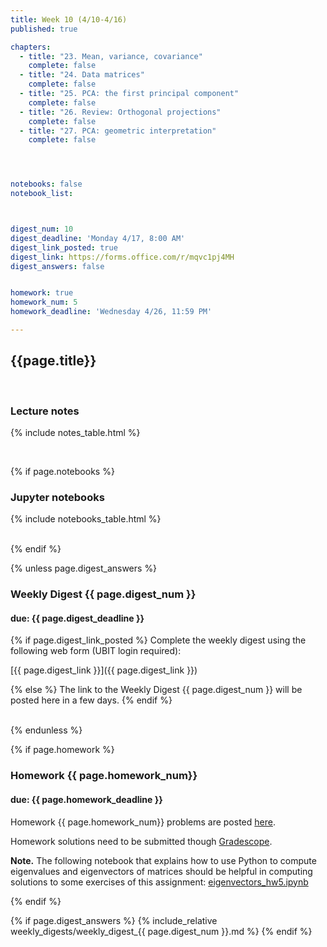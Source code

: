 ```yaml
---
title: Week 10 (4/10-4/16)
published: true

chapters:
  - title: "23. Mean, variance, covariance"
    complete: false
  - title: "24. Data matrices"
    complete: false
  - title: "25. PCA: the first principal component"
    complete: false
  - title: "26. Review: Orthogonal projections"
    complete: false
  - title: "27. PCA: geometric interpretation"
    complete: false




notebooks: false
notebook_list:



digest_num: 10
digest_deadline: 'Monday 4/17, 8:00 AM'
digest_link_posted: true
digest_link: https://forms.office.com/r/mqvc1pj4MH
digest_answers: false


homework: true
homework_num: 5
homework_deadline: 'Wednesday 4/26, 11:59 PM'

---
```


<style>
    ul {
        padding-left: 20px;
    }
</style>


## {{page.title}}

<br/>

### Lecture notes

{% include notes_table.html %}

<br/>

{% if page.notebooks %}
### Jupyter notebooks

{% include notebooks_table.html %}

<br/>
{% endif %}


{% unless page.digest_answers %}
### Weekly Digest {{ page.digest_num }}
#### due: {{ page.digest_deadline }}

{% if page.digest_link_posted %}
Complete the weekly digest using the following web form (UBIT login required):

[{{ page.digest_link }}]({{ page.digest_link }})

{% else %}
The link to the Weekly Digest {{ page.digest_num }} will be posted here
in a few days.
{% endif %}

<br/>
{% endunless %}


{% if page.homework %}
### Homework {{ page.homework_num}}
#### due: {{ page.homework_deadline }}

Homework {{ page.homework_num}} problems are posted <a href="{{ site.baseurl }}/assets/homework/hw_{{ page.homework_num }}.pdf" target="_blank">here</a>.

Homework solutions need to be submitted though [Gradescope](https://www.gradescope.com/).

**Note.** The following notebook that explains how to use Python to compute eigenvalues and eigenvectors of matrices should
be helpful in computing solutions to some exercises of this assignment:
 <a href="{{site.baseurl}}/assets/notebooks/eigenvectors_hw5.ipynb" target="_blank">eigenvectors_hw5.ipynb</a>

{% endif %}



{% if page.digest_answers %}
{% include_relative weekly_digests/weekly_digest_{{ page.digest_num }}.md %}
{% endif %}